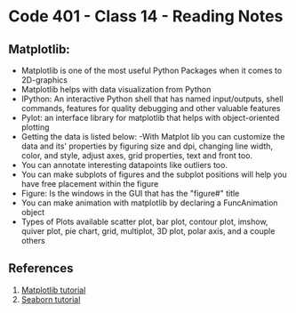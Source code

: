 # Code 401 - Class 14 - Reading Notes

## Matplotlib:

- Matplotlib is one of the most useful Python Packages when it comes to 2D-graphics
- Matplotlib helps with data visualization from Python
- IPython: An interactive Python shell that has named input/outputs, shell commands, features for quality debugging and other valuable features
- Pylot: an interface library for matplotlib that helps with object-oriented plotting
- Getting the data is listed below:
-With Matplot lib you can customize the data and its' properties by figuring size and dpi, changing line width, color, and style, adjust axes, grid properties, text and front too. 
- You can annotate interesting datapoints like outliers too.
- You can make subplots of figures and the subplot positions will help you have free placement within the figure
- Figure: Is  the windows in the GUI that has the "figure#" title
- You can make animation with matplotlib by declaring a FuncAnimation object
- Types of Plots available scatter plot, bar plot, contour plot, imshow, quiver plot, pie chart, grid, multiplot, 3D plot, polar axis, and a couple others
## References

1. [Matplotlib tutorial](https://github.com/rougier/matplotlib-tutorial)
2. [Seaborn tutorial](https://seaborn.pydata.org/tutorial.html)
